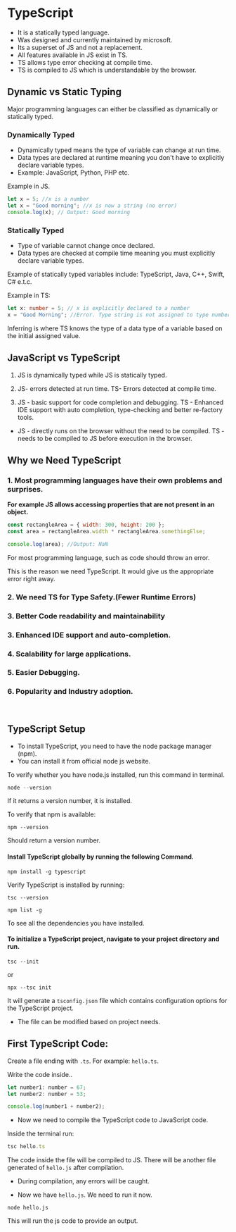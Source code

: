 # TypeScript

- It is a statically typed language.
- Was designed and currently maintained by microsoft.
- Its a superset of JS and not a replacement.
- All features available in JS exist in TS.
- TS allows type error checking at compile time.
- TS is compiled to JS which is understandable by the browser.

## Dynamic vs Static Typing

Major programming languages can either be classified as dynamically or statically typed.

### Dynamically Typed

- Dynamically typed means the type of variable can change at run time.
- Data types are declared at runtime meaning you don't have to explicitly declare variable types.
- Example: JavaScript, Python, PHP etc.

Example in JS.

```js
let x = 5; //x is a number
let x = "Good morning"; //x is now a string (no error)
console.log(x); // Output: Good morning
```

### Statically Typed

- Type of variable cannot change once declared.
- Data types are checked at compile time meaning you must explicitly declare variable types.

Example of statically typed variables include: TypeScript, Java, C++, Swift, C# e.t.c.

Example in TS:

```ts
let x: number = 5; // x is explicitly declared to a number
x = "Good Morning"; //Error. Type string is not assigned to type number.
```

Inferring is where TS knows the type of a data type of a variable based on the initial assigned value.

## JavaScript vs TypeScript

1. JS is dynamically typed while JS is statically typed.

2. JS- errors detected at run time. TS- Errors detected at compile time.

3. JS - basic support for code completion and debugging. TS - Enhanced IDE support with auto completion, type-checking and better re-factory tools.

- JS - directly runs on the browser without the need to be compiled. TS - needs to be compiled to JS before execution in the browser.

## Why we Need TypeScript

### 1. Most programming languages have their own problems and surprises.

<b>For example JS allows accessing properties that are not present in an object.</b>

```js
const rectangleArea = { width: 300, height: 200 };
const area = rectangleArea.width * rectangleArea.somethingElse;

console.log(area); //Output: NaN
```

For most programming language, such as code should throw an error.

This is the reason we need TypeScript. It would give us the appropriate error right away.

### 2. We need TS for Type Safety.(Fewer Runtime Errors)

### 3. Better Code readability and maintainability

### 3. Enhanced IDE support and auto-completion.

### 4. Scalability for large applications.

### 5. Easier Debugging.

### 6. Popularity and Industry adoption.

<br />

## TypeScript Setup

- To install TypeScript, you need to have the node package manager (npm).
- You can install it from official node js website.

To verify whether you have node.js installed, run this command in terminal.

```js
node --version
```

If it returns a version number, it is installed.

To verify that npm is available:

```
npm --version
```

Should return a version number.

#### Install TypeScript globally by running the following Command.

```npm
npm install -g typescript
```

Verify TypeScript is installed by running:

```
tsc --version
```

```
npm list -g
```

To see all the dependencies you have installed.

#### To initialize a TypeScript project, navigate to your project directory and run.

```
tsc --init
```

or

```
npx --tsc init
```

It will generate a `tsconfig.json` file which contains configuration options for the TypeScript project.

- The file can be modified based on project needs.

## First TypeScript Code:

Create a file ending with `.ts`. For example: `hello.ts`.

Write the code inside..

```js
let number1: number = 67;
let number2: number = 53;

console.log(number1 + number2);
```

- Now we need to compile the TypeScript code to JavaScript code.

Inside the terminal run:

```js
tsc hello.ts
```

The code inside the file will be compiled to JS.
There will be another file generated of `hello.js` after compilation.

- During compilation, any errors will be caught.

- Now we have `hello.js`. We need to run it now.

```
node hello.js
```

This will run the js code to provide an output.
